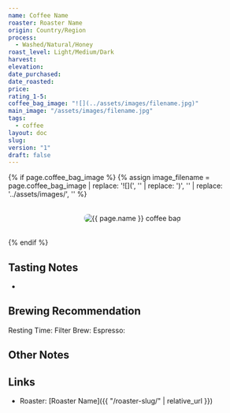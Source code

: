 ```yaml
---
name: Coffee Name
roaster: Roaster Name
origin: Country/Region
process:
  - Washed/Natural/Honey
roast_level: Light/Medium/Dark
harvest: 
elevation: 
date_purchased: 
date_roasted: 
price: 
rating_1-5: 
coffee_bag_image: "![](../assets/images/filename.jpg)"
main_image: "/assets/images/filename.jpg" 
tags:
  - coffee
layout: doc
slug: 
version: "1"
draft: false
---
```


{% if page.coffee_bag_image %}
  {% assign image_filename = page.coffee_bag_image | replace: '![](', '' | replace: ')', '' | replace: '../assets/images/', '' %}
  <div class="coffee-bag-image" style="text-align: center; margin: 2rem 0;">
    <img src="{{ '/assets/images/' | append: image_filename | relative_url }}" alt="{{ page.name }} coffee bag" style="max-width: 300px; height: auto; border-radius: 8px;">
  </div>
{% endif %}

## Tasting Notes
- 

## Brewing Recommendation
Resting Time: 
Filter Brew: 
Espresso: 

## Other Notes


## Links
- Roaster: [Roaster Name]({{ "/roaster-slug/" | relative_url }})